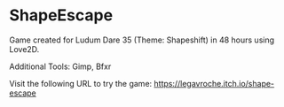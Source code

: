 # ShapeEscape
Game created for Ludum Dare 35 (Theme: Shapeshift) in 48 hours using Love2D.

Additional Tools: 
Gimp,
Bfxr

Visit the following URL to try the game: https://legavroche.itch.io/shape-escape
